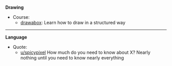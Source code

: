 **Drawing**
- Course:
  - [drawabox](https://drawabox.com/): Learn how to draw in a structured way
---
**Language**
- Quote:
  - [u/spicypixel](https://www.reddit.com/r/devops/comments/1h0g08m/comment/lz5g8bn/?utm_source=share&utm_medium=web3x&utm_name=web3xcss&utm_term=1&utm_content=share_button) How much do you need to know about X? Nearly nothing until you need to know nearly everything
